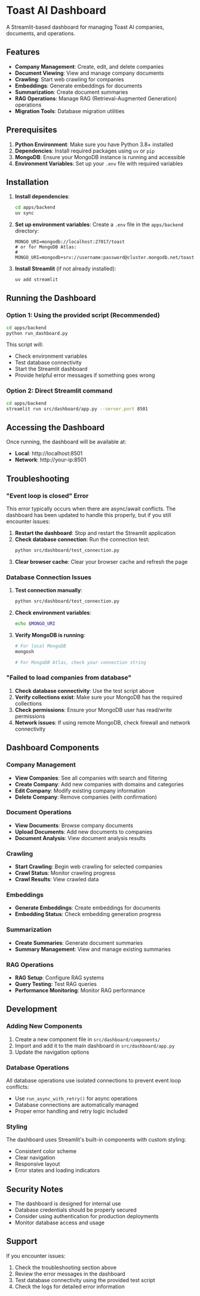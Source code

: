 # Toast AI Dashboard

A Streamlit-based dashboard for managing Toast AI companies, documents, and operations.

## Features

- **Company Management**: Create, edit, and delete companies
- **Document Viewing**: View and manage company documents
- **Crawling**: Start web crawling for companies
- **Embeddings**: Generate embeddings for documents
- **Summarization**: Create document summaries
- **RAG Operations**: Manage RAG (Retrieval-Augmented Generation) operations
- **Migration Tools**: Database migration utilities

## Prerequisites

1. **Python Environment**: Make sure you have Python 3.8+ installed
2. **Dependencies**: Install required packages using `uv` or `pip`
3. **MongoDB**: Ensure your MongoDB instance is running and accessible
4. **Environment Variables**: Set up your `.env` file with required variables

## Installation

1. **Install dependencies**:

   ```bash
   cd apps/backend
   uv sync
   ```

2. **Set up environment variables**:
   Create a `.env` file in the `apps/backend` directory:

   ```env
   MONGO_URI=mongodb://localhost:27017/toast
   # or for MongoDB Atlas:
   # MONGO_URI=mongodb+srv://username:password@cluster.mongodb.net/toast
   ```

3. **Install Streamlit** (if not already installed):
   ```bash
   uv add streamlit
   ```

## Running the Dashboard

### Option 1: Using the provided script (Recommended)

```bash
cd apps/backend
python run_dashboard.py
```

This script will:

- Check environment variables
- Test database connectivity
- Start the Streamlit dashboard
- Provide helpful error messages if something goes wrong

### Option 2: Direct Streamlit command

```bash
cd apps/backend
streamlit run src/dashboard/app.py --server.port 8501
```

## Accessing the Dashboard

Once running, the dashboard will be available at:

- **Local**: http://localhost:8501
- **Network**: http://your-ip:8501

## Troubleshooting

### "Event loop is closed" Error

This error typically occurs when there are async/await conflicts. The dashboard has been updated to handle this properly, but if you still encounter issues:

1. **Restart the dashboard**: Stop and restart the Streamlit application
2. **Check database connection**: Run the connection test:
   ```bash
   python src/dashboard/test_connection.py
   ```
3. **Clear browser cache**: Clear your browser cache and refresh the page

### Database Connection Issues

1. **Test connection manually**:

   ```bash
   python src/dashboard/test_connection.py
   ```

2. **Check environment variables**:

   ```bash
   echo $MONGO_URI
   ```

3. **Verify MongoDB is running**:

   ```bash
   # For local MongoDB
   mongosh

   # For MongoDB Atlas, check your connection string
   ```

### "Failed to load companies from database"

1. **Check database connectivity**: Use the test script above
2. **Verify collections exist**: Make sure your MongoDB has the required collections
3. **Check permissions**: Ensure your MongoDB user has read/write permissions
4. **Network issues**: If using remote MongoDB, check firewall and network connectivity

## Dashboard Components

### Company Management

- **View Companies**: See all companies with search and filtering
- **Create Company**: Add new companies with domains and categories
- **Edit Company**: Modify existing company information
- **Delete Company**: Remove companies (with confirmation)

### Document Operations

- **View Documents**: Browse company documents
- **Upload Documents**: Add new documents to companies
- **Document Analysis**: View document analysis results

### Crawling

- **Start Crawling**: Begin web crawling for selected companies
- **Crawl Status**: Monitor crawling progress
- **Crawl Results**: View crawled data

### Embeddings

- **Generate Embeddings**: Create embeddings for documents
- **Embedding Status**: Check embedding generation progress

### Summarization

- **Create Summaries**: Generate document summaries
- **Summary Management**: View and manage existing summaries

### RAG Operations

- **RAG Setup**: Configure RAG systems
- **Query Testing**: Test RAG queries
- **Performance Monitoring**: Monitor RAG performance

## Development

### Adding New Components

1. Create a new component file in `src/dashboard/components/`
2. Import and add it to the main dashboard in `src/dashboard/app.py`
3. Update the navigation options

### Database Operations

All database operations use isolated connections to prevent event loop conflicts:

- Use `run_async_with_retry()` for async operations
- Database connections are automatically managed
- Proper error handling and retry logic included

### Styling

The dashboard uses Streamlit's built-in components with custom styling:

- Consistent color scheme
- Clear navigation
- Responsive layout
- Error states and loading indicators

## Security Notes

- The dashboard is designed for internal use
- Database credentials should be properly secured
- Consider using authentication for production deployments
- Monitor database access and usage

## Support

If you encounter issues:

1. Check the troubleshooting section above
2. Review the error messages in the dashboard
3. Test database connectivity using the provided test script
4. Check the logs for detailed error information
